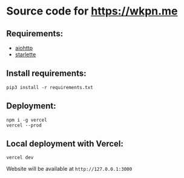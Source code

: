 # Source code for https://wkpn.me

## Requirements:
- <a href="https://github.com/aio-libs/aiohttp">aiohttp</a>
- <a href="https://github.com/encode/starlette">starlette<a>

## Install requirements:
```shell
pip3 install -r requirements.txt
```

## Deployment:
```shell
npm i -g vercel
vercel --prod
```

## Local deployment with Vercel:
```shell
vercel dev
```
Website will be available at `http://127.0.0.1:3000`